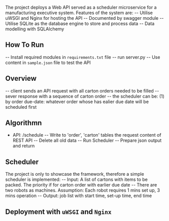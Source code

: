 The project deploys a Web API served as a scheduler microservice for a manufacturing executive system. Features of the system are:
-- Utilise uWSGI and Nginx for hosting the API
-- Documented by swagger module
-- Utilise SQLite as the database engine to store and process data
-- Data modelling with SQLAlchemy

## How To Run
-- Install required modules in `requirements.txt` file
-- run server.py
-- Use content in `sample.json` file to test the API

## Overview
-- client sends an API request with all carton orders needed to be filled
-- sever response with a sequence of carton order
-- the scheduler can be:
(1) by order due-date: whatever order whose has ealier due date will be scheduled first  

## Algorithmn
- API: /schedule
-- Write to 'order', 'carton' tables the request content of REST API
-- Delete all old data
-- Run Scheduler
-- Prepare json output and return

## Scheduler
The project is only to showcase the framework, therefore a simple scheduler is implemented:
-- Input: A list of cartons with items to be packed. The priority if for carton order with earlier due date
-- There are two robots as machines. Assumption: Each robot requires 1 mins set up, 3 mins operation
-- Output: job list with start time, set-up time, end time

## Deployment with `uWSGI` and `Nginx`
